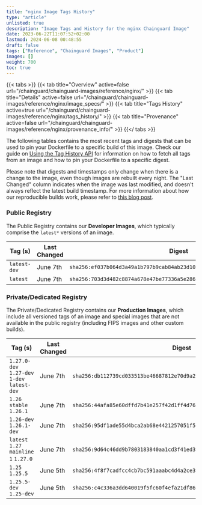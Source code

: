 ```yaml
---
title: "nginx Image Tags History"
type: "article"
unlisted: true
description: "Image Tags and History for the nginx Chainguard Image"
date: 2023-06-22T11:07:52+02:00
lastmod: 2024-06-08 00:48:55
draft: false
tags: ["Reference", "Chainguard Images", "Product"]
images: []
weight: 700
toc: true
---
```


{{< tabs >}}
{{< tab title="Overview" active=false url="/chainguard/chainguard-images/reference/nginx/" >}}
{{< tab title="Details" active=false url="/chainguard/chainguard-images/reference/nginx/image_specs/" >}}
{{< tab title="Tags History" active=true url="/chainguard/chainguard-images/reference/nginx/tags_history/" >}}
{{< tab title="Provenance" active=false url="/chainguard/chainguard-images/reference/nginx/provenance_info/" >}}
{{</ tabs >}}

The following tables contains the most recent tags and digests that can be used to pin your Dockerfile to a specific build of this image. Check our guide on [Using the Tag History API](/chainguard/chainguard-images/using-the-tag-history-api/) for information on how to fetch all tags from an image and how to pin your Dockerfile to a specific digest.

Please note that digests and timestamps only change when there is a change to the image, even though images are rebuilt every night. The "Last Changed" column indicates when the image was last modified, and doesn't always reflect the latest build timestamp. For more information about how our reproducible builds work, please refer to [this blog post](https://www.chainguard.dev/unchained/reproducing-chainguards-reproducible-image-builds).

### Public Registry
The Public Registry contains our **Developer Images**, which typically comprise the `latest*` versions of an image.

| Tag (s)       | Last Changed | Digest                                                                    |
|---------------|--------------|---------------------------------------------------------------------------|
|  `latest-dev` | June 7th     | `sha256:ef037b064d3a49a1b797b9cab84ab23d10c4a4cf046eb263bf7f581b13710159` |
|  `latest`     | June 7th     | `sha256:703d3d482c8874a678e47be77336a5e286ec1d73082a41561a9e1b20b1a993e8` |


### Private/Dedicated Registry
The Private/Dedicated Registry contains our **Production Images**, which include all versioned tags of an image and special images that are not available in the public registry (including FIPS images and other custom builds).

| Tag (s)                                       | Last Changed | Digest                                                                    |
|-----------------------------------------------|--------------|---------------------------------------------------------------------------|
|  `1.27.0-dev` `1.27-dev` `1-dev` `latest-dev` | June 7th     | `sha256:db112739cd033513be46687812e70d9a2da71c1f47de8301b5edaa738019b90f` |
|  `1.26` `stable` `1.26.1`                     | June 7th     | `sha256:44afa85e60dffd7b41e257f42d1ff4d76d10dd4d3045d9faed35b37faf1ae65c` |
|  `1.26-dev` `1.26.1-dev`                      | June 7th     | `sha256:95df1ade55d4bca2ab68e4421257051f5bf4d4ec0530069a052d4be41215404b` |
|  `latest` `1.27` `mainline` `1` `1.27.0`      | June 7th     | `sha256:9d64c46dd9b7803183840aa1cd3f41ed358546702c67490f547111ecd06263a8` |
|  `1.25` `1.25.5`                              | June 5th     | `sha256:4f8f7cadfcc4cb7bc591aaabc4d4a2ce33c7ddb45fed40725f166073d3d3aa34` |
|  `1.25.5-dev` `1.25-dev`                      | June 5th     | `sha256:c4c336a3dd640019f5fc60f4efa21df86d2c86a7c09a9bd943ff82cc2f4dd5c2` |

